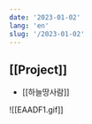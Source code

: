 ```yaml
---
date: '2023-01-02'
lang: 'en'
slug: '/2023-01-02'
---
```


## [[Project]]

- [[하늘땅사람]]

![[EAADF1.gif]]
